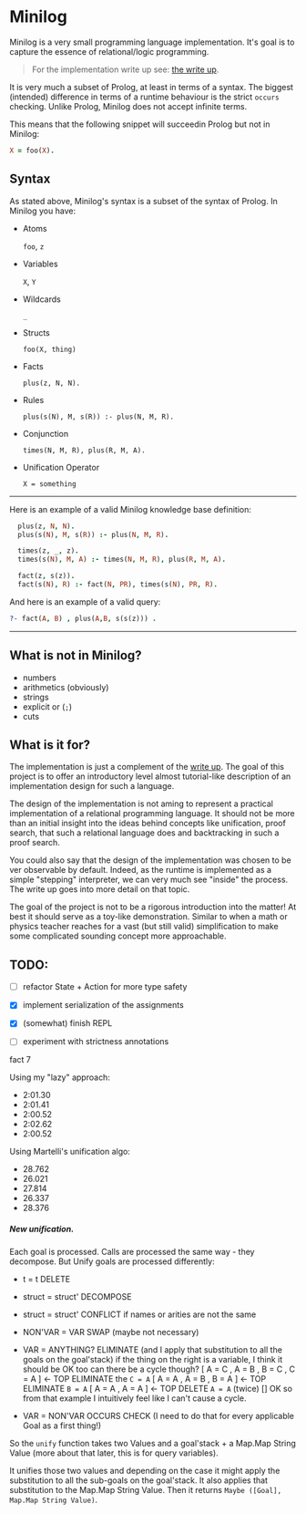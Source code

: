 # Minilog

Minilog is a very small programming language implementation.
It's goal is to capture the essence of relational/logic programming.

> For the implementation write up see: [the write up](./WRITEUP.md).

It is very much a subset of Prolog, at least in terms of a syntax.
The biggest (intended) difference in terms of a runtime behaviour is the strict
`occurs` checking.
Unlike Prolog, Minilog does not accept infinite terms.

This means that the following snippet will succeedin Prolog but not in Minilog:

```prolog
X = foo(X).
```

## Syntax
As stated above, Minilog's syntax is a subset of the syntax of Prolog.
In Minilog you have:

- Atoms

  `foo`, `z`

- Variables

  `X`, `Y`
- Wildcards

  `_`
- Structs

  `foo(X, thing)`

- Facts

  `plus(z, N, N).`

- Rules

  `plus(s(N), M, s(R)) :- plus(N, M, R).`

- Conjunction

  `times(N, M, R), plus(R, M, A).`

- Unification Operator

  `X = something`

----

Here is an example of a valid Minilog knowledge base definition:
```prolog
  plus(z, N, N).
  plus(s(N), M, s(R)) :- plus(N, M, R).

  times(z, _, z).
  times(s(N), M, A) :- times(N, M, R), plus(R, M, A).

  fact(z, s(z)).
  fact(s(N), R) :- fact(N, PR), times(s(N), PR, R).
```

And here is an example of a valid query:
```prolog
?- fact(A, B) , plus(A,B, s(s(z))) .
```

---

## What is not in Minilog?

- numbers
- arithmetics (obviously)
- strings
- explicit or (`;`)
- cuts

## What is it for?

The implementation is just a complement of the [write up](./WRITEUP.md).
The goal of this project is to offer an introductory level almost tutorial-like description of an implementation design for such a language.

The design of the implementation is not aming to represent a practical implementation of a relational programming language.
It should not be more than an initial insight into the ideas behind concepts like
unification, proof search, that such a relational language does and backtracking
in such a proof search.

You could also say that the design of the implementation was chosen to be
ver observable by default. Indeed, as the runtime is implemented
as a simple "stepping" interpreter, we can very much see "inside" the process.
The write up goes into more detail on that topic.

The goal of the project is not to be a rigorous introduction into the matter! At best it should serve as a toy-like demonstration. Similar to when a math or physics teacher reaches for a vast (but still valid) simplification to make some complicated sounding concept more approachable.


## TODO:
- [ ] refactor State + Action for more type safety
- [x] implement serialization of the assignments
- [x] (somewhat) finish REPL
- [ ] experiment with strictness annotations


fact 7

Using my "lazy" approach:

- 2:01.30
- 2:01.41
- 2:00.52
- 2:02.62
- 2:00.52

Using Martelli's unification algo:

- 28.762
- 26.021
- 27.814
- 26.337
- 28.376






##### New unification.
Each goal is processed.
Calls are processed the same way - they decompose.
But Unify goals are processed differently:

  - t = t               DELETE
  - struct = struct'    DECOMPOSE
  - struct = struct'    CONFLICT if names or arities are not the same

  - NON'VAR = VAR       SWAP (maybe not necessary)
  - VAR = ANYTHING?     ELIMINATE (and I apply that substitution to all the goals on the goal'stack)
    if the thing on the right is a variable, I think it should be OK too
    can there be a cycle though?
    [ A = C
    , A = B
    , B = C
    , C = A ] <- TOP
    ELIMINATE the `C = A`
    [ A = A
    , A = B
    , B = A ] <- TOP
    ELIMINATE `B = A`
    [ A = A
    , A = A ] <- TOP
    DELETE `A = A` (twice)
    []
    OK so from that example I intuitively feel like I can't cause a cycle.
  
  - VAR = NON'VAR       OCCURS CHECK (I need to do that for every applicable Goal as a first thing!)




So the `unify` function takes two Values and a goal'stack + a Map.Map String Value (more about that later, this is for query variables).

It unifies those two values and depending on the case it might apply the substitution to all the sub-goals on the goal'stack.
It also applies that substitution to the Map.Map String Value.
Then it returns `Maybe ([Goal], Map.Map String Value)`.
